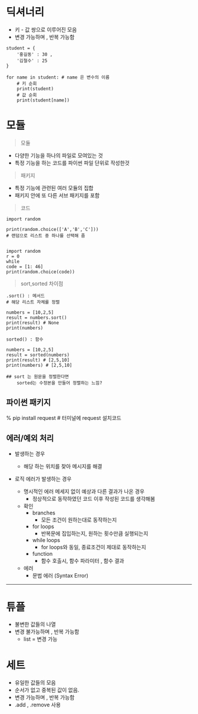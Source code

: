# 딕셔너리
- 키 - 값 쌍으로 이루어진 모음
- 변경 가능하며 , 반복 가능함
```
student = {
    '홍길동' : 30 , 
    '김철수' : 25
}

for name in student: # name 은 변수의 이름
    # 키 순회
    print(student)
    # 값 순회
    print(student[name])
```
# 모듈
> 모듈
- 다양한 기능을 하나의 파일로 모여있는 것
- 특정 기능을 하는 코드를 파이썬 파일 단위로 작성한것

> 패키지
- 특정 기능에 관련된 여러 모듈의 집합
- 패키지 안에 또 다른 서브 패키지를 포함

> 코드
``` 
import random

print(random.choice(['A','B','C'])) 
# 랜덤으로 리스트 중 하나를 선택해 줌

```

```

import random
r = 0
while  
code = [1: 46]
print(random.choice(code))
```

> sort,sorted 차이점

``` 
.sort() : 메서드
# 해당 리스트 자체를 정렬

numbers = [10,2,5]
result = numbers.sort()
print(result) # None
print(numbers)

sorted() : 함수

numbers = [10,2,5]
result = sorted(numbers)
print(result) # [2,5,10]
print(numbers) # [2,5,10]

## sort 는 원문을 정렬한다면
    sorted는 수정본을 만들어 정렬하는 느낌?

```

## 파이썬 패키지

% pip install request # 터미널에 request 설치코드

## 에러/예외 처리
- 발생하는 경우
  - 해당 하는 위치를 찾아 메시지를 해결

- 로직 에러가 발생하는 경우
  - 명시적인 에러 메세지 없이 예상과 다른 결과가 나온 경우
    - 정상적으로 동작하였던 코드 이후 작성된 코드를 생각해봄
  - 확인
    - branches
      - 모든 조건이 원하는대로 동작하는지
    - for loops
      - 반복문에 집입하는지, 원하는 횟수만큼 실행되는지
    - while loops
      - for loops와 동일, 종료조건이 제대로 동작하는지
    - function
      - 함수 호출시, 함수 파라미터 , 함수 결과
  - 에러
    - 문법 에러 (Syntax Error)

---

# 튜플
- 불변한 값들의 나열
- 변경 불가능하며 , 반복 가능함
  - list = 변경 가능

# 세트
- 유일한 값들의 모음
- 순서가 없고 중복된 값이 없음.
- 변경 가능하며 , 반복 가능함
- .add , .remove 사용